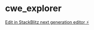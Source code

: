 # cwe_explorer

[Edit in StackBlitz next generation editor ⚡️](https://stackblitz.com/~/github.com/danieladacruz/cwe_explorer)